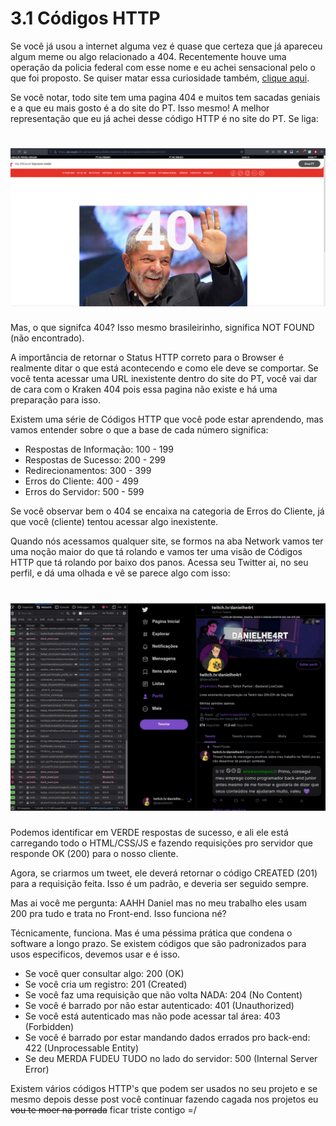 # 3.1 Códigos HTTP

Se você já usou a internet alguma vez é quase que certeza que já apareceu algum meme ou algo relacionado a 404. Recentemente houve uma operação da policia federal com esse nome e eu achei sensacional pelo o que foi proposto. Se quiser matar essa curiosidade também, [clique aqui](https://g1.globo.com/df/distrito-federal/noticia/2021/07/08/ministerio-da-justica-faz-operacao-contra-pirataria-digital-em-9-estados.ghtml).

Se você notar, todo site tem uma pagina 404 e muitos tem sacadas geniais e a que eu mais gosto é a do site do PT. Isso mesmo! A melhor representação que eu já achei desse código HTTP é no site do PT. Se liga:

<h1 align="center"><img src="../../assets/pt-404.jpeg" alt="Imagem da linguagem"></h1>

Mas, o que signifca 404? Isso mesmo brasileirinho, significa NOT FOUND (não encontrado).

A importância de retornar o Status HTTP correto para o Browser é realmente ditar o que está acontecendo e como ele deve se comportar. Se você tenta acessar uma URL inexistente dentro do site do PT, você vai dar de cara com o Kraken 404 pois essa pagina não existe e há uma preparação para isso.

Existem uma série de Códigos HTTP que você pode estar aprendendo, mas vamos entender sobre o que a base de cada número significa:

- Respostas de Informação: 100 - 199
- Respostas de Sucesso: 200 - 299
- Redirecionamentos: 300 - 399
- Erros do Cliente: 400 - 499
- Erros do Servidor: 500 - 599

Se você observar bem o 404 se encaixa na categoria de Erros do Cliente, já que você (cliente) tentou acessar algo inexistente.

Quando nós acessamos qualquer site, se formos na aba Network vamos ter uma noção maior do que tá rolando e vamos ter uma visão de Códigos HTTP que tá rolando por baixo dos panos. Acessa seu Twitter ai, no seu perfil, e dá uma olhada e vê se parece algo com isso:

<h1 align="center"><img src="../../assets/twitter-network.jpeg" alt="Imagem da linguagem"></h1>

Podemos identificar em VERDE respostas de sucesso, e ali ele está carregando todo o HTML/CSS/JS e fazendo requisições pro servidor que responde OK (200) para o nosso cliente.

Agora, se criarmos um tweet, ele deverá retornar o código CREATED (201) para a requisição feita. Isso é um padrão, e deveria ser seguido sempre.

Mas ai você me pergunta: AAHH Daniel mas no meu trabalho eles usam 200 pra tudo e trata no Front-end. Isso funciona né?

Técnicamente, funciona. Mas é uma péssima prática que condena o software a longo prazo. Se existem códigos que são padronizados para usos especificos, devemos usar e é isso. 

- Se você quer consultar algo: 200 (OK)
- Se você cria um registro: 201 (Created)
- Se você faz uma requisição que não volta NADA: 204 (No Content)
- Se você é barrado por não estar autenticado: 401 (Unauthorized)
- Se você está autenticado mas não pode acessar tal área: 403 (Forbidden)
- Se você é barrado por estar mandando dados errados pro back-end: 422 (Unprocessable Entity)
- Se deu MERDA FUDEU TUDO no lado do servidor: 500 (Internal Server Error)

Existem vários códigos HTTP's que podem ser usados no seu projeto e se mesmo depois desse post você continuar fazendo cagada nos projetos eu ~~vou te moer na porrada~~ ficar triste contigo =/

